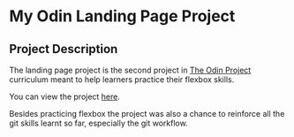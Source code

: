 # My Odin Landing Page Project


## Project Description
The landing page project is the second project in [The Odin Project](https://www.theodinproject.com/paths/foundations/courses/foundations) curriculum meant to help learners practice their flexbox skills.

You can view the project [here](https://annahcodes.github.io/odin-landing-page).

Besides practicing flexbox the project was also a chance to reinforce all the git skills learnt so far, especially the git workflow.